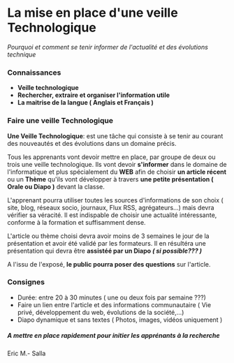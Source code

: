 # La mise en place d'une veille Technologique

_Pourquoi et comment se tenir informer de l'actualité et des évolutions technique_

### Connaissances
* __Veille technologique__
* __Rechercher, extraire et organiser l'information utile__
* __La maitrise de la langue ( Anglais et Français )__

### Faire une veille Technologique

__Une Veille Technologique__: est une tâche qui consiste à se tenir au courant des nouveautés et des évolutions dans un domaine précis.

Tous les apprenants vont devoir mettre en place, par groupe de deux ou trois une veille technologique.
Ils vont devoir __s'informer__ dans le domaine de l'informatique et plus spécialement du __WEB__ afin de choisir __un article récent__ ou un __Thème__ qu'ils vont développer à travers __une petite présentation ( Orale ou Diapo )__ devant la classe.

L'apprenant pourra utiliser toutes les sources d'informations de son choix ( site, blog, réseaux socio, journaux, Flux RSS, agrégateurs...) mais devra vérifier sa véracité. Il est indispable de choisir une actualité intéressante, conforme à la formation et suffisamment dense.

L'article ou thème choisi devra  avoir moins de 3 semaines le jour de la présentation et avoir été validé par les formateurs. Il en résultéra une présentation qui devra être __assistéé par un Diapo _( si possible??? )___

A l'issu de l'exposé, __le public pourra poser des questions__ sur l'article.

### Consignes

* Durée: entre 20 à 30 minutes ( une ou deux fois par semaine ???)
* Faire un lien entre l'article et des informations communautaire ( Vie privé, développement du web, évolutions de la société,...)
* Diapo dynamique et sans textes ( Photos, images, vidéos uniquement )

##### A mettre en place rapidement pour initier les apprénants à la recherche

Eric M.- Salla
